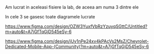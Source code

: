 Am lucrat in aceleasi fisiere la lab, de aceea am numa 3 dintre ele

In cele 3 se gasesc toate diagramele lucrate

https://www.figma.com/design/OZW3YuxfVbRzYzuyqSGttC/Untitled?m=auto&t=A7jGfTqGjD545eSy-6

https://www.figma.com/design/jUv1nPe24xv4kPAcVs2MsZ/Chevrolet-Dedicated-Mobile-App-(Community)?m=auto&t=A7jGfTqGjD545eSy-6
